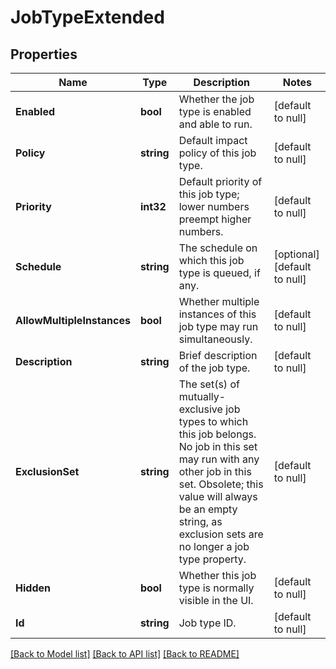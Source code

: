 # JobTypeExtended

## Properties
Name | Type | Description | Notes
------------ | ------------- | ------------- | -------------
**Enabled** | **bool** | Whether the job type is enabled and able to run. | [default to null]
**Policy** | **string** | Default impact policy of this job type. | [default to null]
**Priority** | **int32** | Default priority of this job type; lower numbers preempt higher numbers. | [default to null]
**Schedule** | **string** | The schedule on which this job type is queued, if any. | [optional] [default to null]
**AllowMultipleInstances** | **bool** | Whether multiple instances of this job type may run simultaneously. | [default to null]
**Description** | **string** | Brief description of the job type. | [default to null]
**ExclusionSet** | **string** | The set(s) of mutually-exclusive job types to which this job belongs.  No job in this set may run with any other job in this set.  Obsolete; this value will always be an empty string, as exclusion sets are no longer a job type property. | [default to null]
**Hidden** | **bool** | Whether this job type is normally visible in the UI. | [default to null]
**Id** | **string** | Job type ID. | [default to null]

[[Back to Model list]](../README.md#documentation-for-models) [[Back to API list]](../README.md#documentation-for-api-endpoints) [[Back to README]](../README.md)


